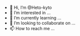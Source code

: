 - 👋 Hi, I’m @Heto-kyto
- 👀 I’m interested in ...
- 🌱 I’m currently learning ...
- 💞️ I’m looking to collaborate on ...
- 📫 How to reach me ...

<!---
Heto-kyto/Heto-kyto is a ✨ special ✨ repository because its `README.md` (this file) appears on your GitHub profile.
You can click the Preview link to take a look at your changes.
--->
